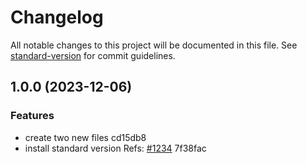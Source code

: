 # Changelog

All notable changes to this project will be documented in this file. See [standard-version](https://github.com/conventional-changelog/standard-version) for commit guidelines.

## 1.0.0 (2023-12-06)


### Features

* create two new files cd15db8
* install standard version Refs: [#1234](undefined/undefined/undefined/issues/1234) 7f38fac
